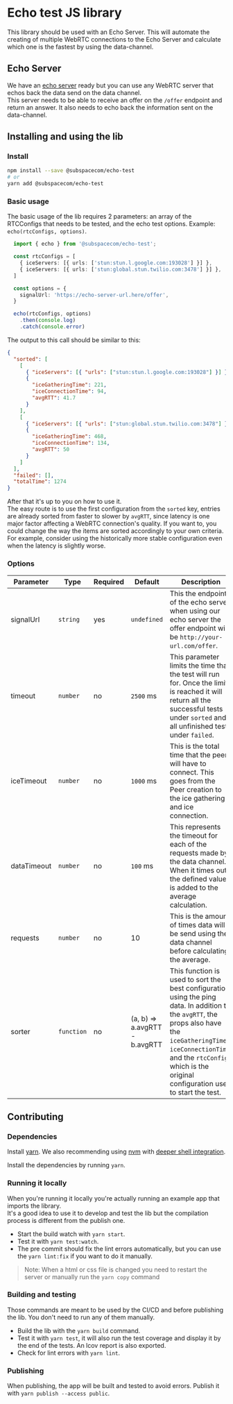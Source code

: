 # Echo test JS library

This library should be used with an Echo Server. This will automate the creating of multiple WebRTC connections to the Echo Server and calculate which one is the fastest by using the data-channel.

## Echo Server
We have an [echo server](https://github.com/subspace-com/subspace_webrtc_echoserver) ready but you can use any WebRTC server that echos back the data send on the data channel.\
This server needs to be able to receive an offer on the `/offer` endpoint and return an answer. It also needs to echo back the information sent on the data-channel.

## Installing and using the lib

### Install

```bash
npm install --save @subspacecom/echo-test
# or
yarn add @subspacecom/echo-test
```

### Basic usage

The basic usage of the lib requires 2 parameters: an array of the RTCConfigs that needs to be tested, and the echo test options. Example: `echo(rtcConfigs, options)`.

```typescript
  import { echo } from '@subspacecom/echo-test';

  const rtcConfigs = [
    { iceServers: [{ urls: ['stun:stun.l.google.com:193028'] }] },
    { iceServers: [{ urls: ['stun:global.stun.twilio.com:3478'] }] },
  ]

  const options = {
    signalUrl: 'https://echo-server-url.here/offer',
  }

  echo(rtcConfigs, options)
    .then(console.log)
    .catch(console.error)
```

The output to this call should be similar to this:

```json
{
  "sorted": [
    [
      { "iceServers": [{ "urls": ["stun:stun.l.google.com:193028"] }] },
      {
        "iceGatheringTime": 221,
        "iceConnectionTime": 94,
        "avgRTT": 41.7
      }
    ],
    [
      { "iceServers": [{ "urls": ["stun:global.stun.twilio.com:3478"] }] },
      {
        "iceGatheringTime": 468,
        "iceConnectionTime": 134,
        "avgRTT": 50
      }
    ]
  ],
  "failed": [],
  "totalTime": 1274
}
```

After that it's up to you on how to use it.\
The easy route is to use the first configuration from the `sorted` key, entries are already sorted from faster to slower by `avgRTT`, since latency is one major factor affecting a WebRTC connection's quality.
If you want to, you could change the way the items are sorted accordingly to your own criteria. For example, consider using the historically more stable configuration even when the latency is slightly worse.

### Options

| Parameter | Type | Required | Default | Description |
| - | - | - | - | - |
| signalUrl | `string` | yes | `undefined` | This the endpoint of the echo server, when using our echo server the offer endpoint will be `http://your-url.com/offer`. |
| timeout | `number` | no | `2500` ms | This parameter limits the time that the test will run for. Once the limit is reached it will return all the successful tests under `sorted` and all unfinished tests under `failed`. |
| iceTimeout | `number` | no | `1000` ms | This is the total time that the peer will have to connect. This goes from the Peer creation to the ice gathering and ice connection. |
| dataTimeout | `number` | no | `100` ms | This represents the timeout for each of the requests made by the data channel. When it times out the defined value is added to the average calculation. |
| requests | `number` | no | 10 | This is the amount of times data will be send using the data channel before calculating the average. |
| sorter | `function` | no | (a, b) => a.avgRTT - b.avgRTT | This function is used to sort the best configuration using the ping data. In addition to the `avgRTT`, the props also have the `iceGatheringTime`, `iceConnectionTime`, and the `rtcConfig` which is the original configuration used to start the test. |

## Contributing

### Dependencies

Install [yarn](https://classic.yarnpkg.com/lang/en/docs/install). We also recommending using [nvm](https://github.com/nvm-sh/nvm#installing-and-updating) with [deeper shell integration](https://github.com/nvm-sh/nvm#deeper-shell-integration).

Install the dependencies by running `yarn`.

### Running it locally

When you're running it locally you're actually running an example app that imports the library.\
It's a good idea to use it to develop and test the lib but the compilation process is different from the publish one.

- Start the build watch with `yarn start`.
- Test it with `yarn test:watch`.
- The pre commit should fix the lint errors automatically, but you can use the `yarn lint:fix` if you want to do it manually.

> Note: When a html or css file is changed you need to restart the server or manually run the `yarn copy` command

### Building and testing

Those commands are meant to be used by the CI/CD and before publishing the lib. You don't need to run any of them manually.

- Build the lib with the `yarn build` command.
- Test it with `yarn test`, it will also run the test coverage and display it by the end of the tests. An lcov report is also exported.
- Check for lint errors with `yarn lint`.

### Publishing

When publishing, the app will be built and tested to avoid errors.
Publish it with `yarn publish --access public`.
